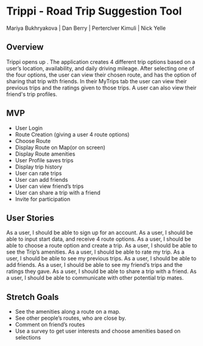 
# Trippi - Road Trip Suggestion Tool

Mariya Bukhryakova | Dan Berry | Perterclver Kimuli | Nick Yelle

## Overview
Trippi opens up . The application creates 4 different trip options based on a user’s location, availability, and daily driving mileage. After selecting one of the four options, the user can view their chosen route, and has the option of sharing that trip with friends. In their MyTrips tab the user can view their previous trips and the ratings given to those trips. A user can also view their friend's trip profiles. 

## MVP

- User Login
- Route Creation (giving a user 4 route options)
- Choose Route 
- Display Route on Map(or on screen)
- Display Route amenities
- User Profile saves trips
- Display trip history
- User can rate trips
- User can add friends
- User can view friend’s trips
- User can share a trip with a friend
- Invite for participation

## User Stories

As a user, I should be able to sign up for an account.
As a user, I should be able to input start data, and receive 4 route options.
As a user, I should be able to choose a route option and create a trip.
As a user, I should be able to see the Trip’s amenities.
As a user, I should be able to rate my trip.
As a user, I should be able to see my previous trips.
As a user, I should be able to add friends.
As a user, I should be able to see my friend’s trips and the ratings they gave. 
As a user, I should be able to share a trip with a friend.
As a user, I should be able to communicate with other potential trip mates.

## Stretch Goals
- See the amenities along a route on a map.
- See other people’s routes, who are close by.
- Comment on friend’s routes
- Use a survey to get user interests and choose amenities based on selections
